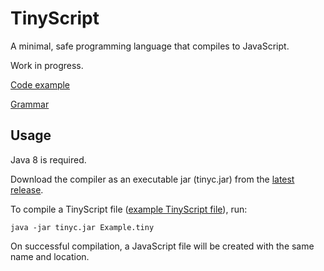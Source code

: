 # TinyScript

A minimal, safe programming language that compiles to JavaScript.

Work in progress.

[Code example](https://github.com/ivw/tinyscript/blob/master/compiler-core/example/Example.tiny)

[Grammar](https://github.com/ivw/tinyscript/blob/master/compiler-core/src/main/antlr/tinyscript/compiler/core/parser/TinyScript.g4)

## Usage
Java 8 is required.

Download the compiler as an executable jar (tinyc.jar) from the [latest release](https://github.com/ivw/tinyscript/releases/latest).

To compile a TinyScript file ([example TinyScript file](https://raw.githubusercontent.com/ivw/tinyscript/master/compiler-core/example/Example.tiny)), run:

```
java -jar tinyc.jar Example.tiny
```

On successful compilation, a JavaScript file will be created with the same name and location.
